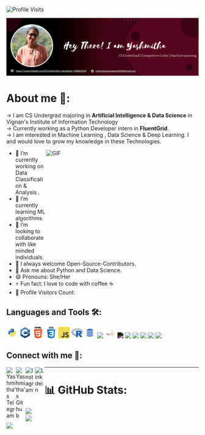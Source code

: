 ![Profile Visits](https://komarev.com/ghpvc/?username=your-yashmitha-pentakota)

[![ProfileBanner](https://github.com/yashmitha-pentakota/Yashmitha/blob/main/Yashu.png?raw=true)](https://github.com/yashmitha-pentakota)

# About me 💫:
-> I am CS Undergrad majoring in **Artificial Intelligence & Data Science** in Vignan's Institute of Information Technology<br/>
-> Currently working as a Python Developer intern in **FluentGrid**.<br/>
-> I am interested in Machine Learning , Data Science & Deep Learning. I and would love to grow my knowledge in these Technologies.

<img align="right" alt="GIF" src="https://media.giphy.com/media/4CT0HDGW75DSDOdxZR/giphy.gif" width="400" height="280" />

- 🔭 I’m currently working on Data Classification & Analysis .
- 🌱 I’m currently learning ML algorithms.
- 👯 I’m looking to collaborate with like minded individuals.
- 🤔 I always welcome Open-Source-Contributors.
- 💬 Ask me about Python and Data Science.
- 😄 Pronouns: She/Her
- ⚡ Fun fact: I love to code with coffee ☕
- 🎢 Profile Visitors Count:  

## Languages and Tools 🛠:
<code><img height="30" src="https://raw.githubusercontent.com/github/explore/80688e429a7d4ef2fca1e82350fe8e3517d3494d/topics/python/python.png"></code>
<code><img height="30" src="https://raw.githubusercontent.com/github/explore/80688e429a7d4ef2fca1e82350fe8e3517d3494d/topics/cpp/cpp.png"></code>
<code><img height="30" src="https://raw.githubusercontent.com/github/explore/80688e429a7d4ef2fca1e82350fe8e3517d3494d/topics/html/html.png"></code>
<code><img height="30" src="https://raw.githubusercontent.com/github/explore/80688e429a7d4ef2fca1e82350fe8e3517d3494d/topics/css/css.png"></code>
<code><img height="30" src="https://raw.githubusercontent.com/github/explore/80688e429a7d4ef2fca1e82350fe8e3517d3494d/topics/javascript/javascript.png"></code> 
<code><img height="30" src="https://raw.githubusercontent.com/github/explore/80688e429a7d4ef2fca1e82350fe8e3517d3494d/topics/r/r.png"></code>
<code><img height="30" src="https://raw.githubusercontent.com/github/explore/80688e429a7d4ef2fca1e82350fe8e3517d3494d/topics/sql/sql.png"></code>
<code><img height="30" src="https://upload.wikimedia.org/wikipedia/commons/thumb/a/ae/Github-desktop-logo-symbol.svg/1024px-Github-desktop-logo-symbol.svg.png"></code>
<code><img height="30" src="https://raw.githubusercontent.com/github/explore/80688e429a7d4ef2fca1e82350fe8e3517d3494d/topics/mysql/mysql.png"></code>
<code><img height="30" src="https://numpy.org/doc/stable/_static/numpylogo.svg" style="filter: invert(1);"></code>
<code><img height="30" src="https://pandas.pydata.org/static/img/pandas_mark.svg"></code>
<code><img height="30" src="https://cdn.iconscout.com/icon/free/png-512/c-programming-569564.png"></code>
<code><img height="30" src="https://e7.pngegg.com/pngimages/46/626/png-clipart-c-logo-the-c-programming-language-computer-icons-computer-programming-source-code-programming-miscellaneous-template.png"></code>
<code><img height="30" src="https://upload.wikimedia.org/wikipedia/commons/thumb/9/9a/Visual_Studio_Code_1.35_icon.svg/1024px-Visual_Studio_Code_1.35_icon.svg.png"></code>
<code><img height="30" src="https://upload.wikimedia.org/wikipedia/en/d/d2/Sublime_Text_3_logo.png"></code>

## Connect with me 🤝:  
<a href="https://t.me/Adhitisharma">
  <img align="left" alt="Yashmitha's Telegram" width="25px" src="https://web.telegram.org/img/logo_share.png" />
</a>

<a href="https://github.com/yashmitha-pentakota">
  <img align="left" alt="Yashmitha's Github" width="25px" src="https://upload.wikimedia.org/wikipedia/commons/thumb/a/ae/Github-desktop-logo-symbol.svg/1024px-Github-desktop-logo-symbol.svg.png" />
</a>

<a href="https://www.instagram.com/_y.a.s.h.u_01/">
  <img align="left" alt="Instagram" width="25px" src="https://upload.wikimedia.org/wikipedia/commons/thumb/a/a5/Instagram_icon.png/600px-Instagram_icon.png" />
</a>

<a href="https://www.linkedin.com/in/yashmitha-pentakota-328683245/?originalSubdomain=in">
  <img align="left" alt="Linkdein" width="25px" src="https://cdn3.iconfinder.com/data/icons/inficons/512/linkedin.png" />
</a>

---
# 📊 GitHub Stats:
![](https://github-readme-stats.vercel.app/api?username=yashmitha-pentakota&theme=dark&hide_border=false&include_all_commits=true&count_private=true)<br/>
![](https://github-readme-streak-stats.herokuapp.com/?user=yashmitha-pentakota&theme=dark&hide_border=false)<br/>
![](https://github-readme-stats.vercel.app/api/top-langs/?username=yashmitha-pentakota&theme=dark&hide_border=false&include_all_commits=true&count_private=true&layout=compact)

<br/>
<br/>
<br/>

